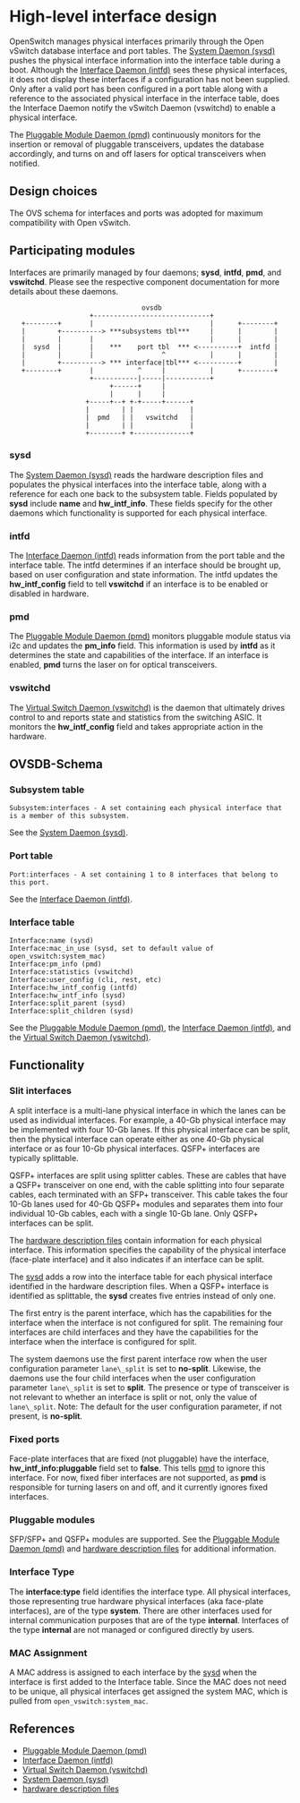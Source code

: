 # High-level interface design
OpenSwitch manages physical interfaces primarily through the Open vSwitch database interface and port tables.  The [System Daemon (sysd)](http://www.openswitch.net/documents/dev/ops-sysd/DESIGN) pushes the physical interface information into the interface table during a boot. Although the [Interface Daemon (intfd)](http://www.openswitch.net/documents/dev/ops-intfd/DESIGN) sees these physical interfaces, it does not display these interfaces if a configuration has not been supplied. Only after a valid port has been configured in a port table along with a reference to the associated physical interface in the interface table, does the Interface Daemon notify the vSwitch Daemon (vswitchd) to enable a physical interface.

The [Pluggable Module Daemon (pmd)](http://www.openswitch.net/documents/dev/ops-pmd/DESIGN) continuously monitors for the insertion or removal of pluggable transceivers, updates the database accordingly, and turns on and off lasers for optical transceivers when notified.

## Design choices
The OVS schema for interfaces and ports was adopted for maximum compatibility with Open vSwitch.

## Participating modules
Interfaces are primarily managed by four daemons; **sysd**, **intfd**, **pmd**, and **vswitchd**. Please see the respective component documentation for more details about these daemons.

```
                                 ovsdb
                    +-----------------------------+
   +--------+       |                             |      +--------+
   |        +----------> ***subsystems tbl***     |      |        |
   |        |       |                             |      |        |
   |  sysd  |       |    ***    port tbl  *** <----------+  intfd |
   |        |       |                 ^           |      |        |
   |        +----------> *** interface|tbl*** <----------+        |
   +--------+       |           ^     |           |      +--------+
                    +-----------|-----|-----------+
                         +------+     |
                         |      |     |
                   +-----+--+ +-+-----+------+
                   |        | |              |
                   |  pmd   | |   vswitchd   |
                   |        | |              |
                   +--------+ +--------------+

```
### sysd
The [System Daemon (sysd)](http://www.openswitch.net/documents/dev/ops-sysd/DESIGN) reads the hardware description files and populates the physical interfaces into the interface table, along with a reference for each one back to the subsystem table. Fields populated by **sysd** include **name** and **hw_intf_info**. These fields specify for the other daemons which functionality is supported for each physical interface.

### intfd
The [Interface Daemon (intfd)](http://www.openswitch.net/documents/dev/ops-intfd/DESIGN) reads information from the port table and the interface table. The intfd determines if an interface should be brought up, based on user configuration and state information. The intfd updates the **hw_intf_config** field to tell **vswitchd** if an interface is to be enabled or disabled in hardware.

### pmd
The [Pluggable Module Daemon (pmd)](http://www.openswitch.net/documents/dev/ops-pmd/DESIGN) monitors pluggable module status via i2c and updates the **pm_info** field. This information is used by **intfd** as it determines the state and capabilities of the interface. If an interface is enabled, **pmd** turns the laser on for optical transceivers.

### vswitchd
The [Virtual Switch Daemon (vswitchd)](http://www.openswitch.net/documents/dev/ops-openvswitch/DESIGN) is the daemon that ultimately drives control to and reports state and statistics from the switching ASIC. It monitors the **hw_intf_config** field and takes appropriate action in the hardware.


## OVSDB-Schema
### Subsystem table
```
Subsystem:interfaces - A set containing each physical interface that is a member of this subsystem.
```
See the [System Daemon (sysd)](http://www.openswitch.net/documents/dev/ops-sysd/DESIGN).

### Port table
```
Port:interfaces - A set containing 1 to 8 interfaces that belong to this port.
```
See the [Interface Daemon (intfd)](http://www.openswitch.net/documents/dev/ops-intfd/DESIGN).

### Interface table
```
Interface:name (sysd)
Interface:mac_in_use (sysd, set to default value of open_vswitch:system_mac)
Interface:pm_info (pmd)
Interface:statistics (vswitchd)
Interface:user_config (cli, rest, etc)
Interface:hw_intf_config (intfd)
Interface:hw_intf_info (sysd)
Interface:split_parent (sysd)
Interface:split_children (sysd)
```
See the [Pluggable Module Daemon (pmd)](http://www.openswitch.net/documents/dev/ops-pmd/DESIGN), the [Interface Daemon (intfd)](http://www.openswitch.net/documents/dev/ops-intfd/DESIGN), and the [Virtual Switch Daemon (vswitchd)](http://www.openswitch.net/documents/dev/ops-openvswitch/DESIGN).

## Functionality
### Slit interfaces
A split interface is a multi-lane physical interface in which the lanes can be used as individual interfaces. For example, a 40-Gb physical interface may be implemented with four 10-Gb lanes. If this physical interface can be split, then the physical interface can operate either as one 40-Gb physical interface or as four 10-Gb physical interfaces. QSFP+ interfaces are typically splittable.

QSFP+ interfaces are split using splitter cables. These are cables that have a QSFP+ transceiver on one end, with the cable splitting into four separate cables, each terminated with an SFP+ transceiver. This cable takes the four 10-Gb lanes used for 40-Gb QSFP+ modules and separates them into four individual 10-Gb cables, each with a single 10-Gb lane.  Only QSFP+ interfaces can be split.

The [hardware description files](http://www.openswitch.net/documents/dev/ops-hw-config/DESIGN) contain information for each physical interface. This information specifies the capability of the physical interface (face-plate interface) and it also indicates if an interface can be split.

The [sysd](http://www.openswitch.net/documents/dev/ops-sysd/DESIGN) adds a row into the interface table for each physical interface identified in the hardware description files. When a QSFP+ interface is identified as splittable, the **sysd** creates five entries instead of only one.

The first entry is the parent interface, which has the capabilities for the interface when the interface is not configured for split.  The remaining four interfaces are child interfaces and they have the capabilities for the interface when the interface is configured for split.

The system daemons use the first parent interface row when the user configuration parameter `lane\_split` is set to **no-split**. Likewise, the daemons use the four child interfaces when the user configuration parameter `lane\_split` is set to **split**. The presence or type of transceiver is not relevant to whether an interface is split or not, only the value of `lane\_split`. Note: The default for the user configuration parameter, if not present, is **no-split**.

### Fixed ports
Face-plate interfaces that are fixed (not pluggable) have the interface, **hw_intf_info:pluggable** field set to **false**. This tells [pmd](http://www.openswitch.net/documents/dev/ops-pmd/DESIGN) to ignore this interface. For now, fixed fiber interfaces are not supported, as **pmd** is responsible for turning lasers on and off, and it currently ignores fixed interfaces.

### Pluggable modules
SFP/SFP+ and QSFP+ modules are supported. See the [Pluggable Module Daemon (pmd)](http://www.openswitch.net/documents/dev/ops-pmd/DESIGN) and [hardware description files](http://www.openswitch.net/documents/dev/ops-hw-config/DESIGN) for additional information.

### Interface Type
The **interface:type** field identifies the interface type. All physical interfaces, those representing true hardware physical interfaces (aka face-plate interfaces), are of the type **system**. There are other interfaces used for internal communication purposes that are of the type **internal**. Interfaces of the type **internal** are not managed or configured directly by users.

### MAC Assignment
A MAC address is assigned to each interface by the [sysd](http://www.openswitch.net/documents/dev/ops-sysd/DESIGN) when the interface is first added to the Interface table. Since the MAC does not need to be unique, all physical interfaces get assigned the system MAC, which is pulled from `open_vswitch:system_mac`.

## References
* [Pluggable Module Daemon (pmd)](http://www.openswitch.net/documents/dev/ops-pmd/DESIGN)
* [Interface Daemon (intfd)](http://www.openswitch.net/documents/dev/ops-intfd/DESIGN)
* [Virtual Switch Daemon (vswitchd)](http://www.openswitch.net/documents/dev/ops-openvswitch/DESIGN)
* [System Daemon (sysd)](http://www.openswitch.net/documents/dev/ops-sysd/DESIGN)
* [hardware description files](http://www.openswitch.net/documents/dev/ops-hw-config/DESIGN)
